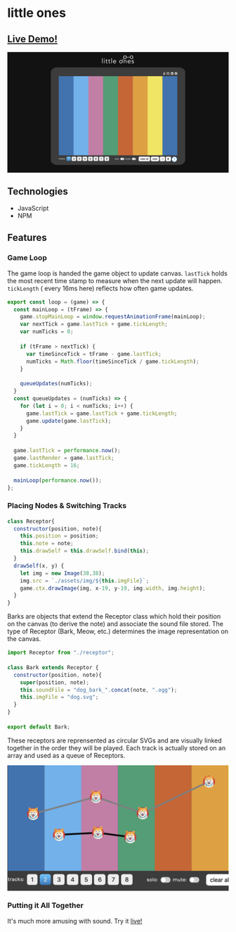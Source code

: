 # little ones

## [Live Demo!](http://boneappletea.herokuapp.com/#/)

<img src="https://github.com/airusk/little-ones/blob/master/readme-assets/main.png" align="center">

## Technologies

* JavaScript
* NPM

## Features

### Game Loop
The game loop is handed the game object to update canvas. ```lastTick``` holds the most recent time stamp to measure when the next update will happen. ```tickLength``` ( every 16ms here) reflects how often game updates.

```javascript
export const loop = (game) => {
  const mainLoop = (tFrame) => {
    game.stopMainLoop = window.requestAnimationFrame(mainLoop);
    var nextTick = game.lastTick + game.tickLength;
    var numTicks = 0;

    if (tFrame > nextTick) {
      var timeSinceTick = tFrame - game.lastTick;
      numTicks = Math.floor(timeSinceTick / game.tickLength);
    }

    queueUpdates(numTicks);
  }
  const queueUpdates = (numTicks) => {
    for (let i = 0; i < numTicks; i++) {
      game.lastTick = game.lastTick + game.tickLength;
      game.update(game.lastTick);
    }
  }

  game.lastTick = performance.now();
  game.lastRender = game.lastTick;
  game.tickLength = 16;

  mainLoop(performance.now());
};
```

### Placing Nodes & Switching Tracks

```javascript
class Receptor{
  constructor(position, note){
    this.position = position;
    this.note = note;
    this.drawSelf = this.drawSelf.bind(this);
  }
  drawSelf(x, y) {
    let img = new Image(38,38);
    img.src = `./assets/img/${this.imgFile}`;
    game.ctx.drawImage(img, x-19, y-19, img.width, img.height);
  }
}
```
Barks are objects that extend the Receptor class which hold their position on the canvas (to derive the note) and associate the sound file stored. The type of Receptor (Bark, Meow, etc.) determines the image representation on the canvas.

```javascript
import Receptor from "./receptor";

class Bark extends Receptor {
  constructor(position, note){
    super(position, note);
    this.soundFile = "dog_bark_".concat(note, ".ogg");
    this.imgFile = "dog.svg";
  }
}

export default Bark;
```

These receptors are reprensented as circular SVGs and are visually linked together in the order they will be played. Each track is actually stored on an array and used as a queue of Receptors.

<img src="https://github.com/airusk/little-ones/blob/master/readme-assets/tracks.png" align="center">


### Putting it All Together

It's much more amusing with sound. Try it [live!](http://boneappletea.herokuapp.com/#/)
